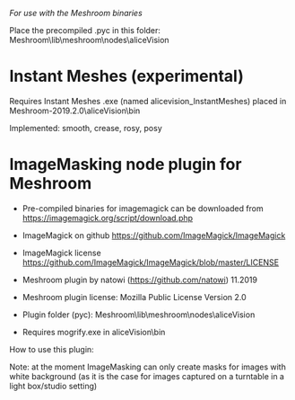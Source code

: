 *For use with the Meshroom binaries*

Place the precompiled .pyc in this folder:
Meshroom\lib\meshroom\nodes\aliceVision

# Instant Meshes (experimental)

Requires Instant Meshes .exe (named alicevision_InstantMeshes) placed in Meshroom-2019.2.0\aliceVision\bin

Implemented: smooth, crease, rosy, posy

# ImageMasking node plugin for Meshroom
 
- Pre-compiled binaries for imagemagick can be downloaded from https://imagemagick.org/script/download.php
- ImageMagick on github https://github.com/ImageMagick/ImageMagick
- ImageMagick license https://github.com/ImageMagick/ImageMagick/blob/master/LICENSE

- Meshroom plugin by natowi (https://github.com/natowi) 11.2019
- Meshroom plugin license: Mozilla Public License Version 2.0
- Plugin folder (pyc): Meshroom\lib\meshroom\nodes\aliceVision
- Requires mogrify.exe in aliceVision\bin

How to use this plugin:


Note: at the moment ImageMasking can only create masks for images with white background (as it is the case for images captured on a turntable in a light box/studio setting)
